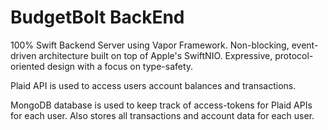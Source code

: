 # BudgetBolt BackEnd

100% Swift Backend Server using Vapor Framework.
Non-blocking, event-driven architecture built on top of Apple's SwiftNIO.
Expressive, protocol-oriented design with a focus on type-safety.


Plaid API is used to access users account balances and transactions. 


MongoDB database is used to keep track of access-tokens for Plaid APIs for each user. Also stores all transactions and account data for each user.

